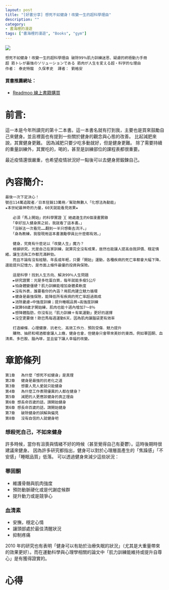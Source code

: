 ```yaml
---
layout: post
title: "[好書分享] 想死不如健身！改變一生的超科學理由"
description: ""
category: 
- 書海裡的漫遊
tags: ["書海裡的漫遊", "Books", "gym"]
---
```


<div><a href="http://moo.im/a/57jnIX" title="想死不如健身！改變一生的超科學理由"><img src="https://cdn.readmoo.com/cover/bd/dc4dki8_210x315.jpg?v=0"></a></div>





```
想死不如健身！改變一生的超科學理由 破除99％肌力訓練迷思、疑慮的終極動力手冊
超 筋トレが最強のソリューションである 筋肉が人生を変える超・科学的な理由
作者： 泰史特龍  久保孝史  譯者： 劉格安 
```

#### 買書推薦網址：

- [Readmoo 線上書籍購買](http://moo.im/a/57jnIX)

# 前言:

這一本是今年所讀完的第十二本書。這一本書名就有打到我，主要也是買來鼓勵自己來健身。並且裡面也有提到一些關於健身的觀念與心態的改善。 比起減肥來說，其實健身更難。 因為減肥只要少吃多動就好，但是健身更難。 除了需要持續的重量訓練外，其實吃的，喝的，甚至是訓練部位的課程表都很重要。

最近疫情還很嚴重，也希望疫情狀況好一點後可以去健身房鍛鍊自己。

# 內容簡介:

```
最後一次下定決心！
號召114萬追蹤者／日本狂銷13萬冊／幫助無數人「化想法為動能」
★本世紀最神奇的力量，60天就能看見效果★

　　必須「馬上開始」的科學實證 ╳ 絕處逢生的6個漫畫實錄
　　「幸好加入健身房之前，我就看了這本書。」
　　「沒辦法一次看完……翻到一半只想衝去流汗。」
　　「身為教練，我發現用這本書激勵學員比什麼都有效。」

　　健身，究竟有什麼足以「改變人生」魔力？
　　根據研究，光是自己在家訓練，就算完全沒有成果，居然也能讓人提高自我評價、穩定情緒，讓生活與工作都充滿幹勁。
　　而且不論有沒有經驗、年長或年輕，只要「開始」運動，各種疾病的死亡率都會大幅下降，還能提升記憶力，是市面上條件最優的投資與保險。

　　這是科學！找到人生方向、解決99％人生問題
　　►研究證實：光是多吃蛋白質，每年就能多瘦5公斤
　　►怕身體變僵硬？肌力訓練能增加身體柔軟度
　　►沒有外表，誰要看你的內涵？用肌肉建立魅力循環
　　►健身是最強保險，能降低所有疾病的死亡率超過兩成
　　►消除憂慮→中強度訓練；提升睡眠品質→高強度訓練
　　►就算60歲才開始練，肌肉也能十週內增加7～8％
　　►想降體脂肪，你沒有比「肌力訓練＋有氧運動」更好的選擇
　　►沒空更要做！歐巴馬每週運動6天，因為肌肉讓腦袋更有效率

　　打造線條．心理健康．抗老化．高效工作力．預防受傷．魅力提升
　　購物、抽菸和喝酒都會讓人上癮，健身也會，但健身只會帶來美妙的東西，例如睪固酮、血清素、多巴胺、腦內啡，並且留下讓人幸福的改變。
```

# 章節條列	

```
第1章 　為什麼「想死不如健身」是真理
第2章 　健身是最強的抗老化之道
第3章 　想要人見人愛就只能健身
第4章 　為什麼工作表現優異的人都在健身？
第5章 　減肥的人更應該健身的真正理由
第6章 想長命百歲的話，請開始健身
第6章 想長命百歲的話，請開始健身
第7章 　破除健身的誤解與偏見
第8章 　沒有自信的人就健身吧
```

### 想殺死自己，不如來健身

許多時候，當你有沮喪與情緒不好的時候（甚至覺得自己有憂鬱）。這時後期時很建議來健身。 因為許多研究都指出，健身可以對於心理層面產生的「焦躁感」「不安感」「睡眠品質」低落。 可以透過健身來減少這些狀況：

### 睪固酮

- 維護骨骼與肌肉強度
- 預防動脈硬化或是代謝症候群
- 提升動力或是競爭心

### 血清素

- 安撫，穩定心情
- 讓頭部處於最佳清醒狀況
- 抑制疼痛

2010 年的研究也有表明「健身可以有助於治療失眠的狀況」（尤其是大重量帶來的效果更好）。而在運動科學與心理學相關的論文中「肌力訓練能維持或提升自尊心」是有獲得證實的。





# 心得

